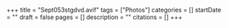 +++
title = "Sept053stgdvd.avif"
tags = ["Photos"]
categories = []
startDate = ""
draft = false
pages = []
description = ""
citations = []
+++
